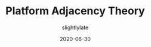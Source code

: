 ---
author: slightlylate
date: 2020-06-30
tags:
  - meta
  - user-agents
target_url: https://infrequently.org/2020/06/platform-adjacency-theory/
title: Platform Adjacency Theory
---